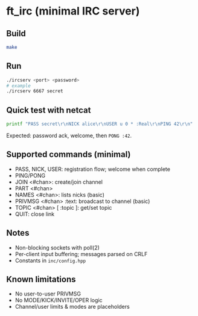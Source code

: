 # ft_irc (minimal IRC server)

## Build

```bash
make
```

## Run

```bash
./ircserv <port> <password>
# example
./ircserv 6667 secret
```

## Quick test with netcat

```bash
printf "PASS secret\r\nNICK alice\r\nUSER u 0 * :Real\r\nPING 42\r\n" | nc -v 127.0.0.1 6667 -w 5
```

Expected: password ack, welcome, then `PONG :42`.

## Supported commands (minimal)
- PASS, NICK, USER: registration flow; welcome when complete
- PING/PONG
- JOIN <#chan>: create/join channel
- PART <#chan>
- NAMES <#chan>: lists nicks (basic)
- PRIVMSG <#chan> :text: broadcast to channel (basic)
- TOPIC <#chan> [ :topic ]: get/set topic
- QUIT: close link

## Notes
- Non-blocking sockets with poll(2)
- Per-client input buffering; messages parsed on CRLF
- Constants in `inc/config.hpp`

## Known limitations
- No user-to-user PRIVMSG
- No MODE/KICK/INVITE/OPER logic
- Channel/user limits & modes are placeholders
